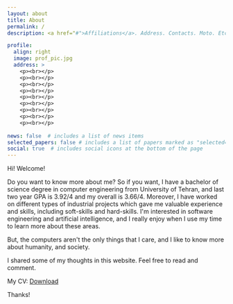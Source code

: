 ```yaml
---
layout: about
title: About
permalink: /
description: <a href="#">Affiliations</a>. Address. Contacts. Moto. Etc.

profile:
  align: right
  image: prof_pic.jpg
  address: >
    <p><br></p>
    <p><br></p>
    <p><br></p>
    <p><br></p>
    <p><br></p>
    <p><br></p>
    <p><br></p>
    <p><br></p>
    <p><br></p>
    
news: false  # includes a list of news items
selected_papers: false # includes a list of papers marked as "selected={true}"
social: true  # includes social icons at the bottom of the page
---
```


Hi! Welcome! 

Do you want to know more about me? 
So if you want, I have a bachelor of science degree in computer engineering from University of Tehran, and last two year GPA is 3.92/4 and my overall is 3.66/4.
Moreover, I have worked on different types of industrial projects which gave me valuable experience and skills, including soft-skills and hard-skills.
I'm interested in software engineering and artificial intelligence, and I really enjoy when I use my time to learn more about these areas. 

But, the computers aren't the only things that I care, and I like to know more about humanity, and society. 

I shared some of my thoughts in this website. Feel free to read and comment.

My CV: <a href="/assets/pdf/Hamid_Fazli_Khojir-CV.pdf">Download</a>

Thanks! 